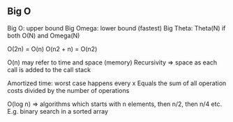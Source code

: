 ## Big O

Big O: upper bound
Big Omega: lower bound (fastest) 
Big Theta: Theta(N) if both O(N) and Omega(N)

O(2n) = O(n)
O(n2 + n) = O(n2)

O(n) may refer to time and space (memory)
Recursivity => space as each call is added to the call stack

Amortized time: worst case happens every x
Equals the sum of all operation costs divided by the number of operations

O(log n) => algorithms which starts with n elements, then n/2, then n/4 etc.
E.g. binary search in a sorted array



